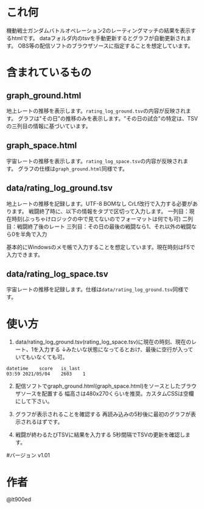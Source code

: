 # これ何
機動戦士ガンダムバトルオペレーション2のレーティングマッチの結果を表示するhtmlです。
dataフォルダ内のtsvを手動更新するとグラフが自動更新されます。
OBS等の配信ソフトのブラウザソースに指定することを想定しています。

# 含まれているもの
## graph_ground.html
地上レートの推移を表示します。`rating_log_ground.tsv`の内容が反映されます。
グラフは"その日"の推移のみを表示します。"その日の試合"の特定は、TSVの三列目の情報に基づいています。

## graph_space.html
宇宙レートの推移を表示します。`rating_log_space.tsv`の内容が反映されます。
グラフの仕様は`graph_ground.html`同様です。

## data/rating_log_ground.tsv
地上レートの推移を記録します。UTF-8 BOMなし CrLf改行で入力する必要があります。
戦闘終了時に、以下の情報をタブで区切って入力します。
一列目：現在時刻(ぶっちゃけロジックの中で見てないのでフォーマットは何でも可)
二列目：戦闘終了後のレート
三列目：その日の最後の戦闘なら1、それ以外の戦闘なら0を半角で入力

基本的にWindowsのメモ帳で入力することを想定しています。現在時刻はF5で入力できます。

## data/rating_log_space.tsv
宇宙レートの推移を記録します。仕様は`data/rating_log_ground.tsv`同様です。

# 使い方
1. data/rating_log_ground.tsv(rating_log_space.tsv)に現在の時刻、現在のレート、1を入力する
↓みたいな状態になってるとおけ、最後に空行が入っていてもいなくても可。
```
datetime	score	is_last
03:59 2021/05/04	2603	1
```

2. 配信ソフトでgraph_ground.html(graph_space.html)をソースとしたブラウザソースを配置する
幅高さは480x270くらいを推奨。カスタムCSSは空欄にして下さい。

3. グラフが表示されることを確認する
再読み込みの5秒後に最初のグラフが表示されるはずです。

4. 戦闘が終わるたびTSVに結果を入力する
5秒間隔でTSVの更新を確認します。

#バージョン
v1.01

# 作者
@lt900ed